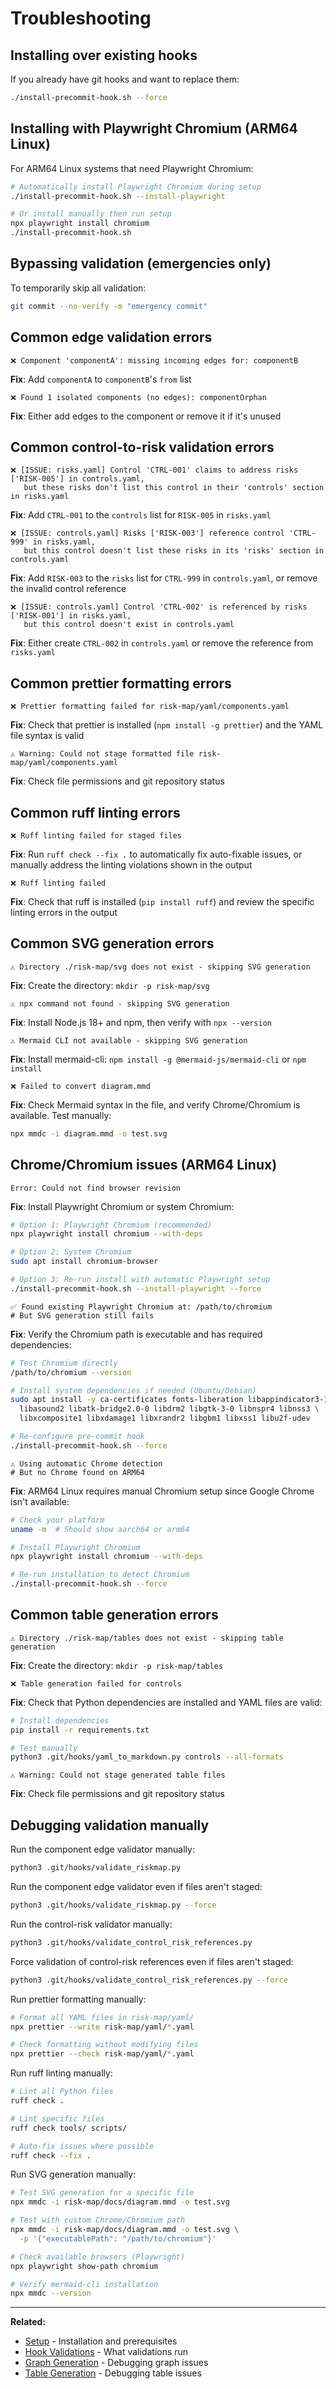# Troubleshooting

## Installing over existing hooks

If you already have git hooks and want to replace them:

```bash
./install-precommit-hook.sh --force
```

## Installing with Playwright Chromium (ARM64 Linux)

For ARM64 Linux systems that need Playwright Chromium:

```bash
# Automatically install Playwright Chromium during setup
./install-precommit-hook.sh --install-playwright

# Or install manually then run setup
npx playwright install chromium
./install-precommit-hook.sh
```

## Bypassing validation (emergencies only)

To temporarily skip all validation:

```bash
git commit --no-verify -m "emergency commit"
```

## Common edge validation errors

```
❌ Component 'componentA': missing incoming edges for: componentB
```

**Fix**: Add `componentA` to `componentB`'s `from` list

```
❌ Found 1 isolated components (no edges): componentOrphan
```

**Fix**: Either add edges to the component or remove it if it's unused

## Common control-to-risk validation errors

```
❌ [ISSUE: risks.yaml] Control 'CTRL-001' claims to address risks ['RISK-005'] in controls.yaml,
   but these risks don't list this control in their 'controls' section in risks.yaml
```

**Fix**: Add `CTRL-001` to the `controls` list for `RISK-005` in `risks.yaml`

```
❌ [ISSUE: controls.yaml] Risks ['RISK-003'] reference control 'CTRL-999' in risks.yaml,
   but this control doesn't list these risks in its 'risks' section in controls.yaml
```

**Fix**: Add `RISK-003` to the `risks` list for `CTRL-999` in `controls.yaml`, or remove the invalid control reference

```
❌ [ISSUE: controls.yaml] Control 'CTRL-002' is referenced by risks ['RISK-001'] in risks.yaml,
   but this control doesn't exist in controls.yaml
```

**Fix**: Either create `CTRL-002` in `controls.yaml` or remove the reference from `risks.yaml`

## Common prettier formatting errors

```
❌ Prettier formatting failed for risk-map/yaml/components.yaml
```

**Fix**: Check that prettier is installed (`npm install -g prettier`) and the YAML file syntax is valid

```
⚠️ Warning: Could not stage formatted file risk-map/yaml/components.yaml
```

**Fix**: Check file permissions and git repository status

## Common ruff linting errors

```
❌ Ruff linting failed for staged files
```

**Fix**: Run `ruff check --fix .` to automatically fix auto-fixable issues, or manually address the linting violations shown in the output

```
❌ Ruff linting failed
```

**Fix**: Check that ruff is installed (`pip install ruff`) and review the specific linting errors in the output

## Common SVG generation errors

```
⚠️ Directory ./risk-map/svg does not exist - skipping SVG generation
```

**Fix**: Create the directory: `mkdir -p risk-map/svg`

```
⚠️ npx command not found - skipping SVG generation
```

**Fix**: Install Node.js 18+ and npm, then verify with `npx --version`

```
⚠️ Mermaid CLI not available - skipping SVG generation
```

**Fix**: Install mermaid-cli: `npm install -g @mermaid-js/mermaid-cli` or `npm install`

```
❌ Failed to convert diagram.mmd
```

**Fix**: Check Mermaid syntax in the file, and verify Chrome/Chromium is available. Test manually:

```bash
npx mmdc -i diagram.mmd -o test.svg
```

## Chrome/Chromium issues (ARM64 Linux)

```
Error: Could not find browser revision
```

**Fix**: Install Playwright Chromium or system Chromium:

```bash
# Option 1: Playwright Chromium (recommended)
npx playwright install chromium --with-deps

# Option 2: System Chromium
sudo apt install chromium-browser

# Option 3: Re-run install with automatic Playwright setup
./install-precommit-hook.sh --install-playwright --force
```

```
✅ Found existing Playwright Chromium at: /path/to/chromium
# But SVG generation still fails
```

**Fix**: Verify the Chromium path is executable and has required dependencies:

```bash
# Test Chromium directly
/path/to/chromium --version

# Install system dependencies if needed (Ubuntu/Debian)
sudo apt install -y ca-certificates fonts-liberation libappindicator3-1 \
  libasound2 libatk-bridge2.0-0 libdrm2 libgtk-3-0 libnspr4 libnss3 \
  libxcomposite1 libxdamage1 libxrandr2 libgbm1 libxss1 libu2f-udev

# Re-configure pre-commit hook
./install-precommit-hook.sh --force
```

```
⚠️ Using automatic Chrome detection
# But no Chrome found on ARM64
```

**Fix**: ARM64 Linux requires manual Chromium setup since Google Chrome isn't available:

```bash
# Check your platform
uname -m  # Should show aarch64 or arm64

# Install Playwright Chromium
npx playwright install chromium --with-deps

# Re-run installation to detect Chromium
./install-precommit-hook.sh --force
```

## Common table generation errors

```
⚠️ Directory ./risk-map/tables does not exist - skipping table generation
```

**Fix**: Create the directory: `mkdir -p risk-map/tables`

```
❌ Table generation failed for controls
```

**Fix**: Check that Python dependencies are installed and YAML files are valid:

```bash
# Install dependencies
pip install -r requirements.txt

# Test manually
python3 .git/hooks/yaml_to_markdown.py controls --all-formats
```

```
⚠️ Warning: Could not stage generated table files
```

**Fix**: Check file permissions and git repository status

## Debugging validation manually

Run the component edge validator manually:

```bash
python3 .git/hooks/validate_riskmap.py
```

Run the component edge validator even if files aren't staged:

```bash
python3 .git/hooks/validate_riskmap.py --force
```

Run the control-risk validator manually:

```bash
python3 .git/hooks/validate_control_risk_references.py
```

Force validation of control-risk references even if files aren't staged:

```bash
python3 .git/hooks/validate_control_risk_references.py --force
```

Run prettier formatting manually:

```bash
# Format all YAML files in risk-map/yaml/
npx prettier --write risk-map/yaml/*.yaml

# Check formatting without modifying files
npx prettier --check risk-map/yaml/*.yaml
```

Run ruff linting manually:

```bash
# Lint all Python files
ruff check .

# Lint specific files
ruff check tools/ scripts/

# Auto-fix issues where possible
ruff check --fix .
```

Run SVG generation manually:

```bash
# Test SVG generation for a specific file
npx mmdc -i risk-map/docs/diagram.mmd -o test.svg

# Test with custom Chrome/Chromium path
npx mmdc -i risk-map/docs/diagram.mmd -o test.svg \
  -p '{"executablePath": "/path/to/chromium"}'

# Check available browsers (Playwright)
npx playwright show-path chromium

# Verify mermaid-cli installation
npx mmdc --version
```

---

**Related:**
- [Setup](setup.md) - Installation and prerequisites
- [Hook Validations](hook-validations.md) - What validations run
- [Graph Generation](graph-generation.md) - Debugging graph issues
- [Table Generation](table-generation.md) - Debugging table issues
